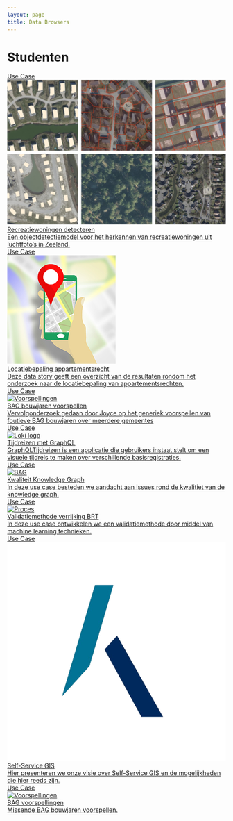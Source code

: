 ```yaml
---
layout: page
title: Data Browsers
---
```


# Studenten

<div class="cards-wrapper">
  <a href="/cases/recreatiewoningen">
   <div class="card">
      <div class="card-type">Use Case</div>
      <img class="card-image" src="/assets/images/figuur1.png" alt="Recreatiewoningen">
      <div class="card-title">Recreatiewoningen detecteren</div>
      <div class="card-description">Een objectdetectiemodel voor het herkennen van recreatiewoningen uit luchtfoto’s in Zeeland. </div>
    </div>
    <a href="/cases/locatiebepaling_appartementsrecht">
    <div class="card">
      <div class="card-type">Use Case</div>
      <img class="card-image" src="/assets/images/locatiebepaling.jpg" alt="Locatiebepaling">
      <div class="card-title">Locatiebepaling appartementsrecht</div>
      <div class="card-description">Deze data story geeft een overzicht van de resultaten rondom het onderzoek naar de locatiebepaling van appartementsrechten.  </div>
    </div>
  </a>
  <a href="/cases/bagbouwjaren">
    <div class="card">
      <div class="card-type">Use Case</div>
      <img class="card-image" src="/assets/images/bag-voorspellingen-shiny.PNG" alt="Voorspellingen">
      <div class="card-title">BAG bouwjaren voorspellen</div>
      <div class="card-description"> Vervolgonderzoek gedaan door Joyce op het generiek voorspellen van foutieve BAG bouwjaren over meerdere gemeentes</div>
    </div>
  </a> 

  <a href="/cases/graphqltijdreizen">
    <div class="card">
      <div class="card-type">Use Case</div>
      <img class="card-image" src="/assets/images/graphql-logo.png" alt="Loki logo">
      <div class="card-title">Tijdreizen met GraphQL</div>
      <div class="card-description">GraphQLTijdreizen is een applicatie die gebruikers instaat stelt om een visuele tijdreis te maken over verschillende basisregistraties.</div>
    </div>
  </a> 
   <a href="/cases/kganalyse">
    <div class="card">
      <div class="card-type">Use Case</div>
      <img class="card-image" src="/assets/images/knowledge_graph.png" alt="BAG">
      <div class="card-title">Kwaliteit Knowledge Graph</div>
      <div class="card-description">In deze use case besteden we aandacht aan issues rond de kwalitiet van de knowledge graph.</div>
    </div>
  </a>
    <a href="/cases/validatiemethode">
    <div class="card">
      <div class="card-type">Use Case</div>
      <img class="card-image" src="/assets/images/brt-ld.png" alt="Proces">
      <div class="card-title">Validatiemethode verrijking BRT</div>
      <div class="card-description">In deze use case ontwikkelen we een validatiemethode door middel van machine learning technieken.</div>
    </div>
  </a>
  <a href="/cases/selfservice_dutch">
    <div class="card">
      <div class="card-type">Use Case</div>
      <img class="card-image" src="/assets/images/kadaster-logo.png" alt="Kadaster logo">
      <div class="card-title">Self-Service GIS</div>
      <div class="card-description">Hier presenteren we onze visie over Self-Service GIS en de mogelijkheden die hier reeds zijn.</div>
    </div>
  </a>
  <a href="/cases/bag-voorspellingen">
    <div class="card">
      <div class="card-type">Use Case</div>
      <img class="card-image" src="/assets/images/bag-voorspellingen-shiny.PNG" alt="Voorspellingen">
      <div class="card-title">BAG voorspellingen</div>
      <div class="card-description">Missende BAG bouwjaren voorspellen.</div>
    </div>
  </a>
</div>
